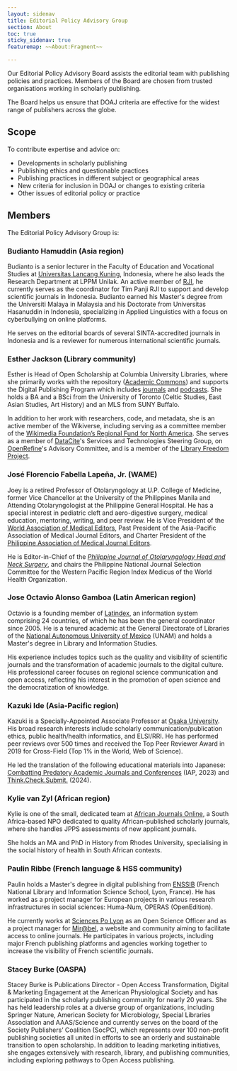 ```yaml
---
layout: sidenav
title: Editorial Policy Advisory Group
section: About
toc: true
sticky_sidenav: true
featuremap: ~~About:Fragment~~

---
```


Our Editorial Policy Advisory Board assists the editorial team with publishing policies and practices. Members of the Board are chosen from trusted organisations working in scholarly publishing.

The Board helps us ensure that DOAJ criteria are effective for the widest range of publishers across the globe.

## Scope

To contribute expertise and advice on:

- Developments in scholarly publishing
- Publishing ethics and questionable practices
- Publishing practices in different subject or geographical areas
- New criteria for inclusion in DOAJ or changes to existing criteria
- Other issues of editorial policy or practice

## Members

The Editorial Policy Advisory Group is:

### Budianto Hamuddin (Asia region)

Budianto is a senior lecturer in the Faculty of Education and Vocational Studies at [Universitas Lancang Kuning](https://www.unilak.ac.id/), Indonesia, where he also leads the Research Department at LPPM Unilak. An active member of [RJI](https://relawanjurnal.id/), he currently serves as the coordinator for Tim Panji RJI to support and develop scientific journals in Indonesia. Budianto earned his Master's degree from the Universiti Malaya in Malaysia and his Doctorate from Universitas Hasanuddin in Indonesia, specializing in Applied Linguistics with a focus on cyberbullying on online platforms. 

He serves on the editorial boards of several SINTA-accredited journals in Indonesia and is a reviewer for numerous international scientific journals.

### Esther Jackson (Library community)

Esther is Head of Open Scholarship at Columbia University Libraries, where she primarily works with the repository ([Academic Commons](https://academiccommons.columbia.edu/)) and supports the Digital Publishing Program which includes [journals](https://journals.library.columbia.edu/) and [podcasts](https://podcasts.library.columbia.edu/). She holds a BA and a BSci from the University of Toronto (Celtic Studies, East Asian Studies, Art History) and an MLS from SUNY Buffalo.

In addition to her work with researchers, code, and metadata, she is an active member of the Wikiverse, including serving as a committee member of the [Wikimedia Foundation’s Regional Fund for North America](https://meta.wikimedia.org/wiki/Grants:Regions/North_America). She serves as a member of [DataCite](https://datacite.org/)'s Services and Technologies Steering Group, on [OpenRefine](https://openrefine.org/)'s Advisory Committee, and is a member of the [Library Freedom Project](https://libraryfreedom.org/).

### José Florencio Fabella Lapeña, Jr. (WAME)

Joey is a retired Professor of Otolaryngology at U.P. College of Medicine, former Vice Chancellor at the University of the Philippines Manila and Attending Otolaryngologist at the Philippine General Hospital. He has a special interest in pediatric cleft and aero-digestive surgery, medical education, mentoring, writing, and peer review. He is Vice President of the [World Association of Medical Editors](https://wame.org/), Past President of the Asia-Pacific Association of Medical Journal Editors, and Charter President of the [Philippine Association of Medical Journal Editors](https://www.philippinemedicalassociation.org/). 

He is Editor-in-Chief of the *[Philippine Journal of Otolaryngology Head and Neck Surgery](https://doaj.org/toc/1908-4889)*, and chairs the Philippine National Journal Selection Committee for the Western Pacific Region Index Medicus of the World Health Organization.

### Jose Octavio Alonso Gamboa (Latin American region)

Octavio is a founding member of [Latindex](https://www.latindex.org/latindex/), an information system comprising 24 countries, of which he has been the general coordinator since 2005. He is a tenured academic at the General Directorate of Libraries of the [National Autonomous University of Mexico](https://www.unaminternacional.unam.mx/) (UNAM) and holds a Master's degree in Library and Information Studies.

His experience includes topics such as the quality and visibility of scientific journals and the transformation of academic journals to the digital culture. His professional career focuses on regional science communication and open access, reflecting his interest in the promotion of open science and the democratization of knowledge.

### Kazuki Ide (Asia-Pacific region)

Kazuki is a Specially-Appointed Associate Professor at [Osaka University](https://www.osaka-u.ac.jp/). His broad research interests include scholarly communication/publication ethics, public health/health informatics, and ELSI/RRI. He has performed peer reviews over 500 times and received the Top Peer Reviewer Award in 2019 for Cross-Field (Top 1% in the World, Web of Science). 

He led the translation of the following educational materials into Japanese: [Combatting Predatory Academic Journals and Conferences](https://www.interacademies.org/project/predatorypublishing) (IAP, 2023) and [Think.Check.Submit.](https://thinkchecksubmit.org/journals/) (2024).

### Kylie van Zyl (African region)

Kylie is one of the small, dedicated team at [African Journals Online](https://www.ajol.info/index.php/ajol), a South Africa-based NPO dedicated to quality African-published scholarly journals, where she handles JPPS assessments of new applicant journals. 

She holds an MA and PhD in History from Rhodes University, specialising in the social history of health in South African contexts.

### Paulin Ribbe (French language & HSS community)

Paulin holds a Master's degree in digital publishing from [ENSSIB](https://www.enssib.fr/) (French National Library and Information Science School, Lyon, France). He has worked as a project manager for European projects in various research infrastructures in social sciences: Huma-Num, OPERAS (OpenEdition).

He currently works at [Sciences Po Lyon](https://www.sciencespo-lyon.fr/) as an Open Science Officer and as a project manager for [Mir@bel](https://reseau-mirabel.info/), a website and community aiming to facilitate access to online journals. He participates in various projects, including major French publishing platforms and agencies working together to increase the visibility of French scientific journals.

### Stacey Burke (OASPA)

Stacey Burke is Publications Director - Open Access Transformation, Digital & Marketing Engagement at the American Physiological Society and has participated in the scholarly publishing community for nearly 20 years. She has held leadership roles at a diverse group of organizations, including Springer Nature, American Society for Microbiology, Special Libraries Association and AAAS/Science and currently serves on the board of the Society Publishers’ Coalition (SocPC), which represents over 100 non-profit publishing societies all united in efforts to see an orderly and sustainable transition to open scholarship. In addition to leading marketing initiatives, she engages extensively with research, library, and publishing communities, including exploring pathways to Open Access publishing.
 
